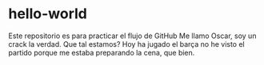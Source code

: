 # hello-world
Este repositorio es para practicar el flujo de GitHub
Me llamo Oscar, soy un crack la verdad.
Que tal estamos?
Hoy ha jugado el barça no he visto el partido porque me estaba preparando la cena, que bien.
